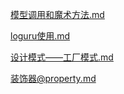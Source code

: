 [模型调用和魔术方法.md](模型调用和魔术方法.md)

[loguru使用.md](loguru使用.md)

[设计模式——工厂模式.md](设计模式——工厂模式.md)

[装饰器@property.md](装饰器@property.md)
